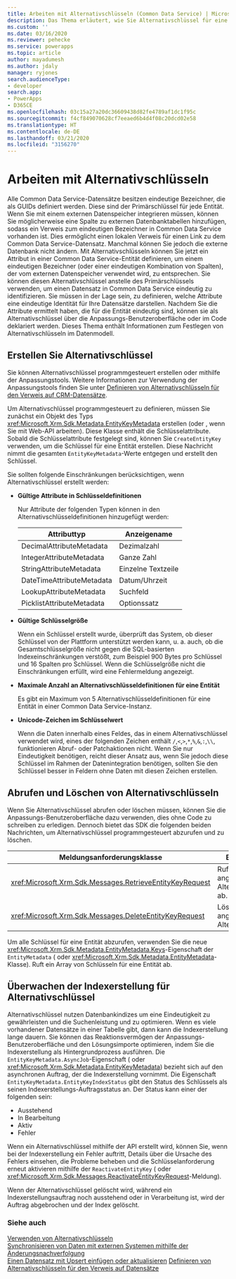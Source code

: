 ```yaml
---
title: Arbeiten mit Alternativschlüsseln (Common Data Service) | Microsoft Docs
description: Das Thema erläutert, wie Sie Alternativschlüssel für eine Entität erstellen. Sie können Alternativschlüssel programmgesteuert erstellen oder mithilfe der Anpassungstools.
ms.custom: ''
ms.date: 03/16/2020
ms.reviewer: pehecke
ms.service: powerapps
ms.topic: article
author: mayadumesh
ms.author: jdaly
manager: ryjones
search.audienceType:
- developer
search.app:
- PowerApps
- D365CE
ms.openlocfilehash: 03c15a27a20dc36609438d82fe4789af1dc1f95c
ms.sourcegitcommit: f4cf849070628cf7eeaed6b4d4f08c20dcd02e58
ms.translationtype: HT
ms.contentlocale: de-DE
ms.lasthandoff: 03/21/2020
ms.locfileid: "3156270"
---
```

# <a name="work-with-alternate-keys"></a>Arbeiten mit Alternativschlüsseln

Alle Common Data Service-Datensätze besitzen eindeutige Bezeichner, die als GUIDs definiert werden. Diese sind der Primärschlüssel für jede Entität. Wenn Sie mit einem externen Datenspeicher integrieren müssen, können Sie möglicherweise eine Spalte zu externen Datenbanktabellen hinzufügen, sodass ein Verweis zum eindeutigen Bezeichner in Common Data Service vorhanden ist. Dies ermöglicht einen lokalen Verweis für einen Link zu dem Common Data Service-Datensatz. Manchmal können Sie jedoch die externe Datenbank nicht ändern. Mit Alternativschlüsseln können Sie jetzt ein Attribut in einer Common Data Service-Entität definieren, um einem eindeutigen Bezeichner (oder einer eindeutigen Kombination von Spalten), der vom externen Datenspeicher verwendet wird, zu entsprechen. Sie können diesen Alternativschlüssel anstelle des Primärschlüssels verwenden, um einen Datensatz in Common Data Service eindeutig zu identifizieren. Sie müssen in der Lage sein, zu definieren, welche Attribute eine eindeutige Identität für Ihre Datensätze darstellen. Nachdem Sie die Attribute ermittelt haben, die für die Entität eindeutig sind, können sie als Alternativschlüssel über die Anpassungs-Benutzeroberfläche oder im Code deklariert werden. Dieses Thema enthält Informationen zum Festlegen von Alternativschlüsseln im Datenmodell.  

<a name="BKMK_Declare"></a>

## <a name="create-alternate-keys"></a>Erstellen Sie Alternativschlüssel  

Sie können Alternativschlüssel programmgesteuert erstellen oder mithilfe der Anpassungstools. Weitere Informationen zur Verwendung der Anpassungstools finden Sie unter [Definieren von Alternativschlüsseln für den Verweis auf CRM-Datensätze](https://technet.microsoft.com/library/29e53691-0b18-4fde-a1d0-7490aa227898.aspx).  

Um Alternativschlüssel programmgesteuert zu definieren, müssen Sie zunächst ein Objekt des Typs <xref:Microsoft.Xrm.Sdk.Metadata.EntityKeyMetadata> erstellen (oder <xref href="Microsoft.Dynamics.CRM.EntityKeyMetadata?text=EntityKeyMetadata EntityType" />, wenn Sie mit Web-API arbeiten). Diese Klasse enthält die Schlüsselattribute. Sobald die Schlüsselattribute festgelegt sind, können Sie `CreateEntityKey` verwenden, um die Schlüssel für eine Entität erstellen. Diese Nachricht nimmt die gesamten `EntityKeyMetadata`-Werte entgegen und erstellt den Schlüssel.  

Sie sollten folgende Einschränkungen berücksichtigen, wenn Alternativschlüssel erstellt werden:  

- **Gültige Attribute in Schlüsseldefinitionen**  

   Nur Attribute der folgenden Typen können in den Alternativschlüsseldefinitionen hinzugefügt werden:  


  |      Attributtyp      |    Anzeigename     |
  |--------------------------|---------------------|
  | DecimalAttributeMetadata |   Dezimalzahl    |
  | IntegerAttributeMetadata |    Ganze Zahl     |
  | StringAttributeMetadata  | Einzelne Textzeile |
  | DateTimeAttributeMetadata   |      Datum/Uhrzeit    |
  | LookupAttributeMetadata     |       Suchfeld        |
  | PicklistAttributeMetadata   |      Optionssatz       |


- **Gültige Schlüsselgröße**  

   Wenn ein Schlüssel erstellt wurde, überprüft das System, ob dieser Schlüssel von der Plattform unterstützt werden kann, u. a. auch, ob die Gesamtschlüsselgröße nicht gegen die SQL-basierten Indexeinschränkungen verstößt, zum Beispiel 900 Bytes pro Schlüssel und 16 Spalten pro Schlüssel. Wenn die Schlüsselgröße nicht die Einschränkungen erfüllt, wird eine Fehlermeldung angezeigt.  

- **Maximale Anzahl an Alternativschlüsseldefinitionen für eine Entität**  

   Es gibt ein Maximum von 5 Alternativschlüsseldefinitionen für eine Entität in einer Common Data Service-Instanz.  

- **Unicode-Zeichen im Schlüsselwert**

  Wenn die Daten innerhalb eines Feldes, das in einem Alternativschlüssel verwendet wird, eines der folgenden Zeichen enthält `/`,`<`,`>`,`*`,`%`,`&`,`:`,`\\`, funktionieren Abruf- oder Patchaktionen nicht.  Wenn Sie nur Eindeutigkeit benötigen, reicht dieser Ansatz aus, wenn Sie jedoch diese Schlüssel im Rahmen der Datenintegration benötigen, sollten Sie den Schlüssel besser in Feldern ohne Daten mit diesen Zeichen erstellen.

<a name="BKMK_crud"></a>   

## <a name="retrieve-and-delete-alternate-keys"></a>Abrufen und Löschen von Alternativschlüsseln  

Wenn Sie Alternativschlüssel abrufen oder löschen müssen, können Sie die Anpassungs-Benutzeroberfläche dazu verwenden, dies ohne Code zu schreiben zu erledigen. Dennoch bietet das SDK die folgenden beiden Nachrichten, um Alternativschlüssel programmgesteuert abzurufen und zu löschen.  

|Meldungsanforderungsklasse|Beschreibung|  
|---------------------------|-----------------|  
|<xref:Microsoft.Xrm.Sdk.Messages.RetrieveEntityKeyRequest>|Ruft den angegebenen Alternativschlüssel ab.|  
|<xref:Microsoft.Xrm.Sdk.Messages.DeleteEntityKeyRequest>|Löscht den angegebenen Alternativschlüssel.|  

Um alle Schlüssel für eine Entität abzurufen, verwenden Sie die neue <xref:Microsoft.Xrm.Sdk.Metadata.EntityMetadata.Keys>-Eigenschaft der `EntityMetadata` (<xref href="Microsoft.Dynamics.CRM.EntityMetadata?text=EntityMetadata EntityType" /> oder <xref:Microsoft.Xrm.Sdk.Metadata.EntityMetadata>-Klasse). Ruft ein Array von Schlüsseln für eine Entität ab.  

<a name="BKMK_index"></a>   

## <a name="monitor-index-creation-for-alternate-keys"></a>Überwachen der Indexerstellung für Alternativschlüssel  

Alternativschlüssel nutzen Datenbankindizes um eine Eindeutigkeit zu gewährleisten und die Suchenleistung und zu optimieren. Wenn es viele vorhandener Datensätze in einer Tabelle gibt, dann kann die Indexerstellung lange dauern. Sie können das Reaktionsvermögen der Anpassungs-Benutzeroberfläche und den Lösungsimporte optimieren, indem Sie die Indexerstellung als Hintergrundprozess ausführen. Die `EntityKeyMetadata.AsyncJob`-Eigenschaft (<xref href="Microsoft.Dynamics.CRM.EntityKeyMetadata?text=EntityKeyMetadata EntityType" /> oder <xref:Microsoft.Xrm.Sdk.Metadata.EntityKeyMetadata>) bezieht sich auf den asynchronen Auftrag, der die Indexerstellung vornimmt. Die Eigenschaft `EntityKeyMetadata.EntityKeyIndexStatus` gibt den Status des Schlüssels als seinen Indexerstellungs-Auftragsstatus an. Der Status kann einer der folgenden sein:  

- Ausstehend  
- In Bearbeitung  
- Aktiv  
- Fehler  

Wenn ein Alternativschlüssel mithilfe der API erstellt wird, können Sie, wenn bei der Indexerstellung ein Fehler auftritt, Details über die Ursache des Fehlers einsehen, die Probleme beheben und die Schlüsselanforderung erneut aktivieren mithilfe der `ReactivateEntityKey` (<xref href="Microsoft.Dynamics.CRM.ReactivateEntityKey?text=ReactivateEntityKey Action" /> oder <xref:Microsoft.Xrm.Sdk.Messages.ReactivateEntityKeyRequest>-Meldung).  

Wenn der Alternativschlüssel gelöscht wird, während ein Indexerstellungsauftrag noch ausstehend oder in Verarbeitung ist, wird der Auftrag abgebrochen und der Index gelöscht.  

### <a name="see-also"></a>Siehe auch  
 [Verwenden von Alternativschlüsseln](use-alternate-key-create-record.md)<br />
 [Synchronisieren von Daten mit externen Systemen mithilfe der Änderungsnachverfolgung](use-change-tracking-synchronize-data-external-systems.md)<br />
 [Einen Datensatz mit Upsert einfügen oder aktualisieren](use-upsert-insert-update-record.md) [Definieren von Alternativschlüsseln für den Verweis auf Datensätze](../../maker/common-data-service/define-alternate-keys-reference-records.md)
 